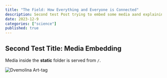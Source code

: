 ```yaml
---
title: "The Field: How Everything and Everyone is Connected"
description: Second test Post trying to embed some media aand explaining the basics and natures about the vastv interconnected field that we live in
date: 2023-12-9
categories: ["science"]
published: true
---
```


## Second Test Title: Media Embedding

Media inside the **static** folder is served from `/`.

![Dvemolina Art-tag](headTest.JPG)
